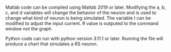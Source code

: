 Matlab code can be compiled using Matlab 2019 or later. Modifying the a, b, c, and d variables will change the behavior of the neuron and is used to change what kind of neuron is being simulated. The variable I can be modified to adjust the input current. R value is outputed to the command window not the graph

Python code can run with python version 3.11.1 or later. Running the file will produce a chart that simulates a RS neuron.